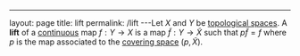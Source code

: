 ---
 layout: page
 title: lift
 permalink: /lift
---Let $X$ and $Y$ be [topological spaces](https://defsmath.github.io/DefsMath/topological_space). A **lift** of a [continuous](https://defsmath.github.io/DefsMath/continuous) map $f:Y\to X$ is a map $\tilde f:Y\to \tilde X$ such that $p\tilde f = f$ where $p$ is the map associated to the [covering space](https://defsmath.github.io/DefsMath/covering_space) $(p,\tilde X)$.

